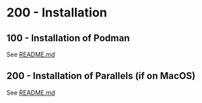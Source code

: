 # 200 - Installation

## 100 - Installation of Podman

See [README.md](./100/README.md)

## 200 - Installation of Parallels (if on MacOS)

See [README.md](./200/README.md)
